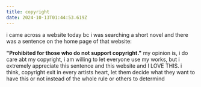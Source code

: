 ```yaml
---
title: copyright
date: 2024-10-13T01:44:53.619Z
---
```




i came across a website today bc i was searching a short novel and there was a sentence on the home page of that website:  

**"Prohibited for those who do not support copyright."** 
my opinion is, i do care abt my copyright, i am willing to let everyone use my works, but i extremely appreciate this sentence and this website and I LOVE THIS.
i think, copyright exit in every artists heart, let them decide what they want to have this or not instead of the whole rule or others to determind
